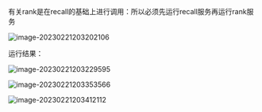有关rank是在recall的基础上进行调用：所以必须先运行recall服务再运行rank服务

![image-20230221203202106](/home/guojiawei/.config/Typora/typora-user-images/image-20230221203202106.png)

运行结果：

![image-20230221203229595](/home/guojiawei/.config/Typora/typora-user-images/image-20230221203229595.png)

![image-20230221203353566](/home/guojiawei/.config/Typora/typora-user-images/image-20230221203353566.png)

![image-20230221203412112](/home/guojiawei/.config/Typora/typora-user-images/image-20230221203412112.png)